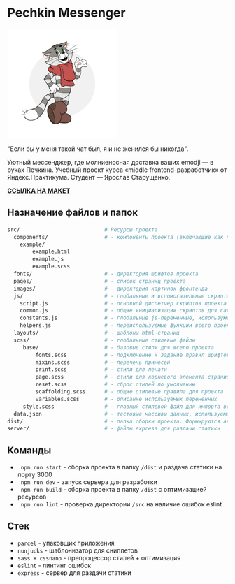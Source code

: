 # Pechkin Messenger

![Pechkin Messenger](/src/images/matroskin-square.png)

"Если бы у меня такой чат был, я и не женился бы никогда".

Уютный мессенджер, где молниеносная доставка ваших emodji — в руках Печкина.
Учебный проект курса «middle frontend-разработчик» от Яндекс.Практикума. Студент — Ярослав Старущенко.

**[ССЫЛКА НА МАКЕТ](https://www.figma.com/file/kwyb3JD0tw9wrlqFyZbA1z/pechkin-messenger?node-id=0%3A1)**


## Назначение файлов и папок

```bash
src/                           # Ресурсы проекта
  components/                  # - компоненты проекта (включающие как правило, .html + .scss + .js)
    example/
        example.html
        example.js
        example.scss
  fonts/                       # - директория шрифтов проекта
  pages/                       # - список страниц проекта
  images/                      # - директория картинок фронтенда
  js/                          # - глобальные и вспомогательные скрипты, которые не относятся к компонентам
    script.js                  # - основной диспетчер скриптов проекта
    common.js                  # - общие инициализации скриптов для сайта
    constants.js               # - глобальные js-переменные, использумеые в разработке
    helpers.js                 # - переиспользуемые функции всего проекта
  layouts/                     # - шаблоны html-страниц
  scss/                        # - глобальные стилевые файлы 
     base/                     # - базовые стили для всего проекта
         fonts.scss            # - подключение и задание правил шрифтов
         mixins.scss           # - перечень примесей
         print.scss            # - стили для печати
         page.scss             # - стили для корневого элемента страницы (базовый лейаут)
         reset.scss            # - сброс стилей по умолчанию
         scaffolding.scss      # - общие стилевые правила для проекта
         variables.scss        # - описание используемых переменных
     style.scss                # - главный стилевой файл для импорта всех остальных
  data.json                    # - тестовые массивы данных, используемые в вёрстке
dist/                          # - папка сборки проекта. Формируются автоматически
server/                        # - файлы express для раздачи статики
```

## Команды
- ` npm run start` - сборка проекта в папку `/dist` и раздача статики на порту 3000
- ` npm run dev` - запуск сервера для разработки
- ` npm run build` - сборка проекта в папку `/dist` с оптимизацией ресурсов
- ` npm run lint` - проверка директории `/src` на наличие ошибок eslint

## Стек
- `parcel` - упаковщик приложения
- `nunjucks` - шаблонизатор для сниппетов
- `sass + cssnano` - препроцессор стилей + оптимизация
- `eslint` - линтинг ошибок
- `express` - сервер для раздачи статики
